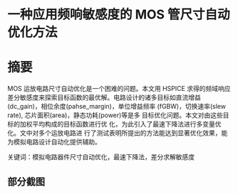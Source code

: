 # 一种应用频响敏感度的 MOS 管尺寸自动 优化方法

# 摘要

MOS 运放电路尺寸自动优化是一个困难的问题。本文用 HSPICE 求得的频域响应差分敏感度来探索目标函数的最优解。电路设计的诸多目标如直流增益(dc_gain)，相位余度(pahse_margin)，单位增益频率 (fGBW)，切换速率(slew rate), 芯片面积(area)，静态功耗(power)等是多 目标优化问题。本文对由这些目标的加权平均构成的目标函数进行优 化，为此引入了最速下降法进行多变量优化。文中对多个运放电路进 行了测试表明所提出的方法能达到显著优化效果，能为模拟电路设计自动化提供辅助。

关键词：模拟电路器件尺寸自动优化，最速下降法，差分求解敏感度

## 部分截图

